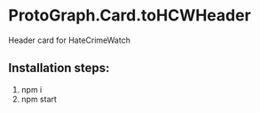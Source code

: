 # ProtoGraph.Card.toHCWHeader

Header card for HateCrimeWatch

## Installation steps:
1) npm i
2) npm start

